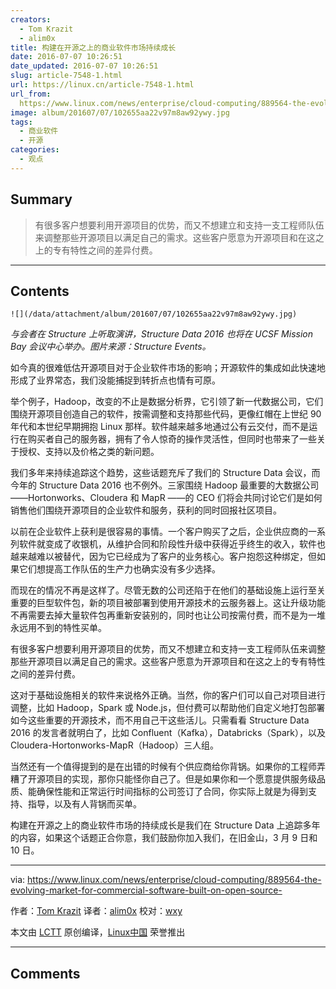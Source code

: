 ```yaml
---
creators:
  - Tom Krazit
  - alim0x
title: 构建在开源之上的商业软件市场持续成长
date: 2016-07-07 10:26:51
date_updated: 2016-07-07 10:26:51
slug: article-7548-1.html
url: https://linux.cn/article-7548-1.html
url_from: 
  https://www.linux.com/news/enterprise/cloud-computing/889564-the-evolving-market-for-commercial-software-built-on-open-source-
image: album/201607/07/102655aa22v97m8aw92ywy.jpg
tags:
  - 商业软件
  - 开源
categories:
  - 观点
---
```


## Summary

> 有很多客户想要利用开源项目的优势，而又不想建立和支持一支工程师队伍来调整那些开源项目以满足自己的需求。这些客户愿意为开源项目和在这之上的专有特性之间的差异付费。

***

<!-- more -->

## Contents

`![](/data/attachment/album/201607/07/102655aa22v97m8aw92ywy.jpg)`

*与会者在 Structure 上听取演讲，Structure Data 2016 也将在 UCSF Mission Bay 会议中心举办。图片来源：Structure Events。*

如今真的很难低估开源项目对于企业软件市场的影响；开源软件的集成如此快速地形成了业界常态，我们没能捕捉到转折点也情有可原。

举个例子，Hadoop，改变的不止是数据分析界，它引领了新一代数据公司，它们围绕开源项目创造自己的软件，按需调整和支持那些代码，更像红帽在上世纪 90 年代和本世纪早期拥抱 Linux 那样。软件越来越多地通过公有云交付，而不是运行在购买者自己的服务器，拥有了令人惊奇的操作灵活性，但同时也带来了一些关于授权、支持以及价格之类的新问题。

我们多年来持续追踪这个趋势，这些话题充斥了我们的 Structure Data 会议，而今年的 Structure Data 2016 也不例外。三家围绕 Hadoop 最重要的大数据公司——Hortonworks、Cloudera 和 MapR ——的 CEO 们将会共同讨论它们是如何销售他们围绕开源项目的企业软件和服务，获利的同时回报社区项目。

以前在企业软件上获利是很容易的事情。一个客户购买了之后，企业供应商的一系列软件就变成了收银机，从维护合同和阶段性升级中获得近乎终生的收入，软件也越来越难以被替代，因为它已经成为了客户的业务核心。客户抱怨这种绑定，但如果它们想提高工作队伍的生产力也确实没有多少选择。

而现在的情况不再是这样了。尽管无数的公司还陷于在他们的基础设施上运行至关重要的巨型软件包，新的项目被部署到使用开源技术的云服务器上。这让升级功能不再需要去掉大量软件包再重新安装别的，同时也让公司按需付费，而不是为一堆永远用不到的特性买单。

有很多客户想要利用开源项目的优势，而又不想建立和支持一支工程师队伍来调整那些开源项目以满足自己的需求。这些客户愿意为开源项目和在这之上的专有特性之间的差异付费。

这对于基础设施相关的软件来说格外正确。当然，你的客户们可以自己对项目进行调整，比如 Hadoop，Spark 或 Node.js，但付费可以帮助他们自定义地打包部署如今这些重要的开源技术，而不用自己干这些活儿。只需看看 Structure Data 2016 的发言者就明白了，比如 Confluent（Kafka），Databricks（Spark），以及 Cloudera-Hortonworks-MapR（Hadoop）三人组。

当然还有一个值得提到的是在出错的时候有个供应商给你背锅。如果你的工程师弄糟了开源项目的实现，那你只能怪你自己了。但是如果你和一个愿意提供服务级品质、能确保性能和正常运行时间指标的公司签订了合同，你实际上就是为得到支持、指导，以及有人背锅而买单。

构建在开源之上的商业软件市场的持续成长是我们在 Structure Data 上追踪多年的内容，如果这个话题正合你意，我们鼓励你加入我们，在旧金山，3 月 9 日和 10 日。

---

via: <https://www.linux.com/news/enterprise/cloud-computing/889564-the-evolving-market-for-commercial-software-built-on-open-source->

作者：[Tom Krazit](https://www.linux.com/community/forums/person/70513) 译者：[alim0x](https://github.com/alim0x) 校对：[wxy](https://github.com/wxy)

本文由 [LCTT](https://github.com/LCTT/TranslateProject) 原创编译，[Linux中国](https://linux.cn/) 荣誉推出

***

## Comments
